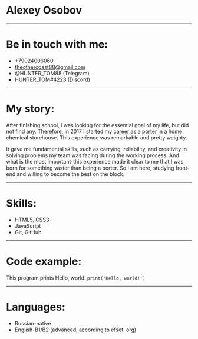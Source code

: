 # Alexey Osobov
***
# Be in touch with me:
* +79024006060
* theothercoast88@gmail.com
* @HUNTER_TOM88 (Telegram)
* HUNTER_TOM#4223 (Discord)
***
# My story:
After finishing school, I was looking for the essential goal of my life, but did not find any. Therefore, in 2017 I started my career as a porter in a home chemical storehouse. This experience was remarkable and pretty weighty. 

It gave me fundamental skills, such as carrying, reliability, and creativity in solving problems my team was facing during the working process. And what is the most important-this experience made it clear to me that I was born for something vaster than being a porter. So I am here, studying front-end and willing to become the best on the block.
***
# Skills:
* HTML5, CSS3
* JavaScript
* Git, GitHub
***
# Code example:
This program prints Hello, world!
`
print('Hello, world!')
`
***
# Languages:
* Russian-native	
* English-B1/B2 (advanced, according to efset. org)